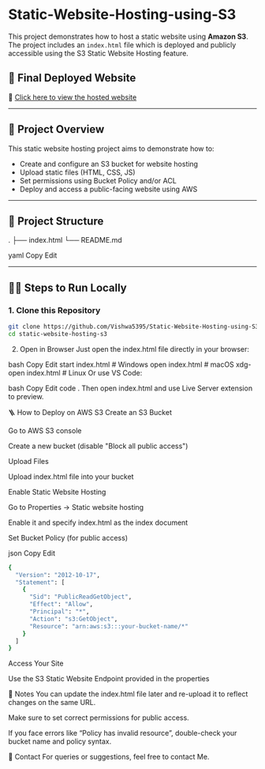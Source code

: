 # Static-Website-Hosting-using-S3
This project demonstrates how to host a static website using **Amazon S3**. The project includes an `index.html` file which is deployed and publicly accessible using the S3 Static Website Hosting feature.
## 🚀 Final Deployed Website

🔗 [Click here to view the hosted website](http://blackbucks-s3-project-1.s3-website.eu-north-1.amazonaws.com/)  

---

## 📄 Project Overview

This static website hosting project aims to demonstrate how to:

- Create and configure an S3 bucket for website hosting
- Upload static files (HTML, CSS, JS)
- Set permissions using Bucket Policy and/or ACL
- Deploy and access a public-facing website using AWS

---

## 📁 Project Structure

.
├── index.html
└── README.md

yaml
Copy
Edit

---

## 🧑‍💻 Steps to Run Locally

### 1. Clone this Repository

```bash
git clone https://github.com/Vishwa5395/Static-Website-Hosting-using-S3.git
cd static-website-hosting-s3
```
2. Open in Browser
Just open the index.html file directly in your browser:

bash
Copy
Edit
start index.html  # Windows
open index.html   # macOS
xdg-open index.html  # Linux
Or use VS Code:

bash
Copy
Edit
code .
Then open index.html and use Live Server extension to preview.

🪜 How to Deploy on AWS S3
Create an S3 Bucket

Go to AWS S3 console

Create a new bucket (disable "Block all public access")

Upload Files

Upload index.html file into your bucket

Enable Static Website Hosting

Go to Properties → Static website hosting

Enable it and specify index.html as the index document

Set Bucket Policy (for public access)

json
Copy
Edit
```bash
{
  "Version": "2012-10-17",
  "Statement": [
    {
      "Sid": "PublicReadGetObject",
      "Effect": "Allow",
      "Principal": "*",
      "Action": "s3:GetObject",
      "Resource": "arn:aws:s3:::your-bucket-name/*"
    }
  ]
}
```
Access Your Site

Use the S3 Static Website Endpoint provided in the properties

📌 Notes
You can update the index.html file later and re-upload it to reflect changes on the same URL.

Make sure to set correct permissions for public access.

If you face errors like “Policy has invalid resource”, double-check your bucket name and policy syntax.

📧 Contact
For queries or suggestions, feel free to contact Me.


